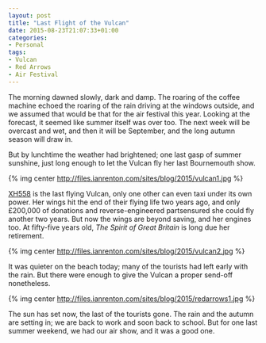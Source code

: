 ```yaml
---
layout: post
title: "Last Flight of the Vulcan"
date: 2015-08-23T21:07:33+01:00
categories:
- Personal
tags:
- Vulcan
- Red Arrows
- Air Festival
---
```


The morning dawned slowly, dark and damp. The roaring of the coffee machine echoed the roaring of the rain driving at the windows outside, and we assumed that would be that for the air festival this year. Looking at the forecast, it seemed like summer itself was over too. The next week will be overcast and wet, and then it will be September, and the long autumn season will draw in.

But by lunchtime the weather had brightened; one last gasp of summer sunshine, just long enough to let the Vulcan fly her last Bournemouth show.

{% img center http://files.ianrenton.com/sites/blog/2015/vulcan1.jpg %}

[XH558](https://en.wikipedia.org/wiki/Avro_Vulcan_XH558) is the last flying Vulcan, only one other can even taxi under its own power. Her wings hit the end of their flying life two years ago, and only £200,000 of donations and reverse-engineered partsensured she could fly another two years. But now the wings are beyond saving, and her engines too. At fifty-five years old, *The Spirit of Great Britain* is long due her retirement.

{% img center http://files.ianrenton.com/sites/blog/2015/vulcan2.jpg %}

It was quieter on the beach today; many of the tourists had left early with the rain. But there were enough to give the Vulcan a proper send-off nonetheless.

{% img center http://files.ianrenton.com/sites/blog/2015/redarrows1.jpg %}

The sun has set now, the last of the tourists gone. The rain and the autumn are setting in; we are back to work and soon back to school. But for one last summer weekend, we had our air show, and it was a good one.
